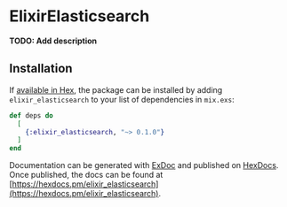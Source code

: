# ElixirElasticsearch

**TODO: Add description**

## Installation

If [available in Hex](https://hex.pm/docs/publish), the package can be installed
by adding `elixir_elasticsearch` to your list of dependencies in `mix.exs`:

```elixir
def deps do
  [
    {:elixir_elasticsearch, "~> 0.1.0"}
  ]
end
```

Documentation can be generated with [ExDoc](https://github.com/elixir-lang/ex_doc)
and published on [HexDocs](https://hexdocs.pm). Once published, the docs can
be found at [https://hexdocs.pm/elixir_elasticsearch](https://hexdocs.pm/elixir_elasticsearch).

